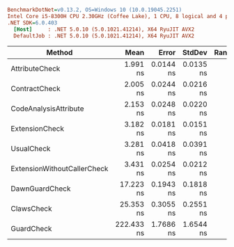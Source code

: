 ``` ini

BenchmarkDotNet=v0.13.2, OS=Windows 10 (10.0.19045.2251)
Intel Core i5-8300H CPU 2.30GHz (Coffee Lake), 1 CPU, 8 logical and 4 physical cores
.NET SDK=6.0.403
  [Host]     : .NET 5.0.10 (5.0.1021.41214), X64 RyuJIT AVX2
  DefaultJob : .NET 5.0.10 (5.0.1021.41214), X64 RyuJIT AVX2


```
|                      Method |       Mean |     Error |    StdDev | Rank |   Gen0 | Allocated |
|---------------------------- |-----------:|----------:|----------:|-----:|-------:|----------:|
|              AttributeCheck |   1.991 ns | 0.0144 ns | 0.0135 ns |    1 |      - |         - |
|               ContractCheck |   2.005 ns | 0.0244 ns | 0.0216 ns |    1 |      - |         - |
|       CodeAnalysisAttribute |   2.153 ns | 0.0248 ns | 0.0220 ns |    2 |      - |         - |
|              ExtensionCheck |   3.182 ns | 0.0181 ns | 0.0151 ns |    3 |      - |         - |
|                  UsualCheck |   3.281 ns | 0.0418 ns | 0.0391 ns |    4 |      - |         - |
| ExtensionWithoutCallerCheck |   3.431 ns | 0.0254 ns | 0.0212 ns |    5 |      - |         - |
|              DawnGuardCheck |  17.223 ns | 0.1943 ns | 0.1818 ns |    6 | 0.0191 |      80 B |
|                  ClawsCheck |  25.353 ns | 0.3055 ns | 0.2551 ns |    7 | 0.0382 |     160 B |
|                  GuardCheck | 222.433 ns | 1.7686 ns | 1.6544 ns |    8 | 0.1414 |     592 B |

